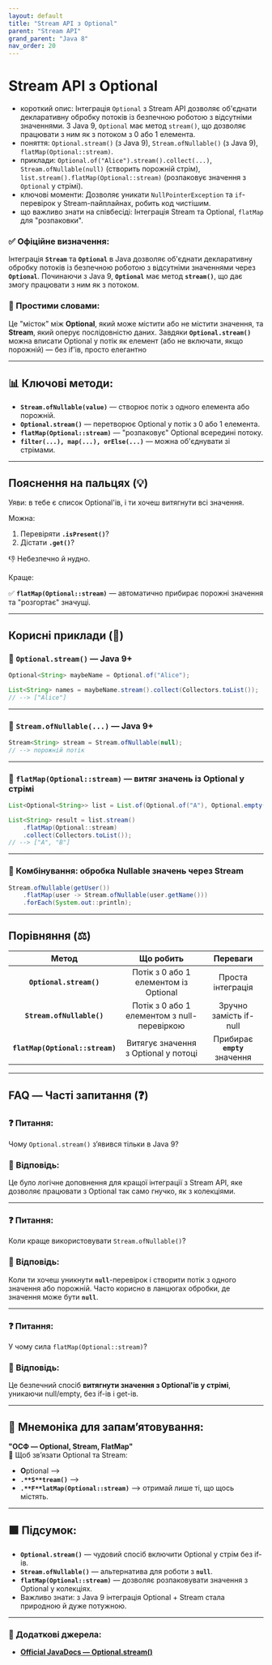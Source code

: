```yaml
---
layout: default
title: "Stream API з Optional"
parent: "Stream API"
grand_parent: "Java 8"
nav_order: 20
---
```


# Stream API з Optional

* короткий опис: Інтеграція `Optional` з Stream API дозволяє об'єднати декларативну обробку потоків із безпечною роботою з відсутніми значеннями. З Java 9, `Optional` має метод `stream()`, що дозволяє працювати з ним як з потоком з 0 або 1 елемента.
* поняття: `Optional.stream()` (з Java 9), `Stream.ofNullable()` (з Java 9), `flatMap(Optional::stream)`.
* приклади: `Optional.of("Alice").stream().collect(...)`, `Stream.ofNullable(null)` (створить порожній стрім), `list.stream().flatMap(Optional::stream)` (розпаковує значення з `Optional` у стрімі).
* ключові моменти: Дозволяє уникати `NullPointerException` та `if`-перевірок у Stream-пайплайнах, робить код чистішим.
* що важливо знати на співбесіді: Інтеграція Stream та Optional, `flatMap` для "розпаковки".

### **✅ Офіційне визначення:**

Інтеграція **`Stream`** та **`Optional`** в Java дозволяє об'єднати декларативну обробку потоків із безпечною роботою з відсутніми значеннями через **`Optional`**. Починаючи з Java 9, **`Optional`** має метод **`stream()`**, що дає змогу працювати з ним як з потоком.

### **🧠 Простими словами:**

Це "місток" між **Optional**, який може містити або не містити значення, та **Stream**, який оперує послідовністю даних. Завдяки **`Optional.stream()`** можна вписати Optional у потік як елемент (або не включати, якщо порожній) — без if'ів, просто елегантно

---

## 📊 **Ключові методи:**

* **`Stream.ofNullable(value)`** — створює потік з одного елемента або порожній.
* **`Optional.stream()`** — перетворює Optional у потік з 0 або 1 елемента.
* **`flatMap(Optional::stream)`** — "розпаковує" Optional всередині потоку.
* **`filter(...), map(...), orElse(...)`** — можна об'єднувати зі стрімами.

---

## **Пояснення на пальцях (💡)**

Уяви: в тебе є список Optional'ів, і ти хочеш витягнути всі значення.  

Можна:

1. Перевіряти **`.isPresent()`**?
2. Дістати **`.get()`**?

👎 Небезпечно й нудно.

Краще:

✅ **`flatMap(Optional::stream)`** — автоматично прибирає порожні значення та "розгортає" значущі.

---

## **Корисні приклади (🧪)**

### **🔹 `Optional.stream()` — Java 9+**

```java
Optional<String> maybeName = Optional.of("Alice");

List<String> names = maybeName.stream().collect(Collectors.toList());
// --> ["Alice"]
```

---

### **🔹 `Stream.ofNullable(...)` — Java 9+**

```java
Stream<String> stream = Stream.ofNullable(null);
// --> порожній потік
```

---

### **🔹 `flatMap(Optional::stream)` — витяг значень із Optional у стрімі**

```java
List<Optional<String>> list = List.of(Optional.of("A"), Optional.empty(), Optional.of("B"));

List<String> result = list.stream()
    .flatMap(Optional::stream)
    .collect(Collectors.toList());
// --> ["A", "B"]
```

---

### **🔹 Комбінування: обробка Nullable значень через Stream**

```java
Stream.ofNullable(getUser())
    .flatMap(user -> Stream.ofNullable(user.getName()))
    .forEach(System.out::println);
```

---

## **Порівняння (⚖️)**

|              Метод              |                  Що робить                  |           Переваги            |
|:-------------------------------:|:-------------------------------------------:|:-----------------------------:|
|     **`Optional.stream()`**     |    Потік з 0 або 1 елементом із Optional    |       Проста інтеграція       |
|    **`Stream.ofNullable()`**    | Потік з 0 або 1 елементом з null-перевіркою |    Зручно замість if-null     |
| **`flatMap(Optional::stream)`** |    Витягує значення з Optional у потоці     | Прибирає **`empty`** значення |

---

## **FAQ — Часті запитання (❓)**

### **❓ Питання:**

 Чому `Optional.stream()` зʼявився тільки в Java 9?

### **💬 Відповідь:**

Це було логічне доповнення для кращої інтеграції з Stream API, яке дозволяє працювати з Optional так само гнучко, як з колекціями.

---

### **❓ Питання:**

 Коли краще використовувати `Stream.ofNullable()`?

### **💬 Відповідь:**

Коли ти хочеш уникнути **`null`**\-перевірок і створити потік з одного значення або порожній. Часто корисно в ланцюгах обробки, де значення може бути **`null`**.

---

### **❓ Питання:**

 У чому сила `flatMap(Optional::stream)`?

### **💬 Відповідь:**

Це безпечний спосіб **витягнути значення з Optional'ів у стрімі**, уникаючи null/empty, без if-ів і get-ів.

---

## **🧠 Мнемоніка для запам’ятовування:**

**"ОСФ — Optional, Stream, FlatMap"**  
🔗 Щоб зв’язати Optional та Stream:

* **O**ptional -->
* **`.**S**tream()`** -->
* **`.**F**latMap(Optional::stream)`** --> отримай лише ті, що щось містять.

---

## **🟩 Підсумок:**

* **`Optional.stream()`** — чудовий спосіб включити Optional у стрім без if-ів.
* **`Stream.ofNullable()`** — альтернатива для роботи з **`null`**.
* **`flatMap(Optional::stream)`** — дозволяє розпаковувати значення з Optional у колекціях.
* Важливо знати: з Java 9 інтеграція Optional \+ Stream стала природною й дуже потужною.

---

### **🔗 Додаткові джерела:**

* [**Official JavaDocs — Optional.stream()**](https://docs.oracle.com/en/java/javase/17/docs/api/java.base/java/util/Optional.html#stream\(\))
